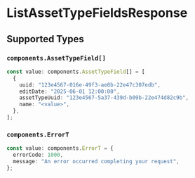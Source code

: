 # ListAssetTypeFieldsResponse


## Supported Types

### `components.AssetTypeField[]`

```typescript
const value: components.AssetTypeField[] = [
  {
    uuid: "123e4567-016e-49f3-ae8b-22e47c307edb",
    editDate: "2025-06-01 12:00:00",
    assetTypeUuid: "123e4567-5a37-439d-b09b-22e474d82c9b",
    name: "<value>",
  },
];
```

### `components.ErrorT`

```typescript
const value: components.ErrorT = {
  errorCode: 1000,
  message: "An error occurred completing your request",
};
```


